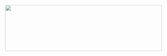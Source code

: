 <!--타이틀 부분-->
<div align="center">
<img src="https://capsule-render.vercel.app/api?type=waving&color=4ab7f6&height=150&section=header&text=Sumin's%20GitHub&fontColor=fff&fontSize=50&animation=fadeIn" width="100%" height="150" />
</div>

<!--
**breath0312/breath0312** is a ✨ _special_ ✨ repository because its `README.md` (this file) appears on your GitHub profile.

Here are some ideas to get you started:

- 🔭 I’m currently working on ...
- 🌱 I’m currently learning ...
- 👯 I’m looking to collaborate on ...
- 🤔 I’m looking for help with ...
- 💬 Ask me about ...
- 📫 How to reach me: ...
- 😄 Pronouns: ...
- ⚡ Fun fact: ...
-->
